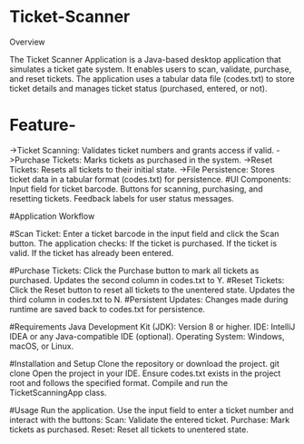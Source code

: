 # Ticket-Scanner

Overview

The Ticket Scanner Application is a Java-based desktop application that simulates a ticket gate system. It enables users to scan, validate, purchase, and reset tickets. The application uses a tabular data file (codes.txt) to store ticket details and manages ticket status (purchased, entered, or not).

# Feature-
->Ticket Scanning: Validates ticket numbers and grants access if valid.
->Purchase Tickets: Marks tickets as purchased in the system.
->Reset Tickets: Resets all tickets to their initial state.
->File Persistence: Stores ticket data in a tabular format (codes.txt) for persistence.
#UI Components:
Input field for ticket barcode.
Buttons for scanning, purchasing, and resetting tickets.
Feedback labels for user status messages.

#Application Workflow

#Scan Ticket:
Enter a ticket barcode in the input field and click the Scan button.
The application checks:
If the ticket is purchased.
If the ticket is valid.
If the ticket has already been entered.

#Purchase Tickets:
Click the Purchase button to mark all tickets as purchased.
Updates the second column in codes.txt to Y.
#Reset Tickets:
Click the Reset button to reset all tickets to the unentered state.
Updates the third column in codes.txt to N.
#Persistent Updates:
Changes made during runtime are saved back to codes.txt for persistence.

#Requirements
Java Development Kit (JDK): Version 8 or higher.
IDE: IntelliJ IDEA or any Java-compatible IDE (optional).
Operating System: Windows, macOS, or Linux.

#Installation and Setup
Clone the repository or download the project.
git clone <repository-url>
Open the project in your IDE.
Ensure codes.txt exists in the project root and follows the specified format.
Compile and run the TicketScanningApp class.

#Usage
Run the application.
Use the input field to enter a ticket number and interact with the buttons:
Scan: Validate the entered ticket.
Purchase: Mark tickets as purchased.
Reset: Reset all tickets to unentered state.

